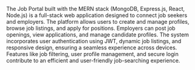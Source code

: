 The Job Portal built with the MERN stack (MongoDB, Express.js, React, Node.js) is a full-stack web application designed to connect job seekers and employers. The platform allows users to create and manage profiles, browse job listings, and apply for positions. Employers can post job openings, view applications, and manage candidate profiles. The system incorporates user authentication using JWT, dynamic job listings, and responsive design, ensuring a seamless experience across devices. Features like job filtering, user profile management, and secure login contribute to an efficient and user-friendly job-searching experience.
